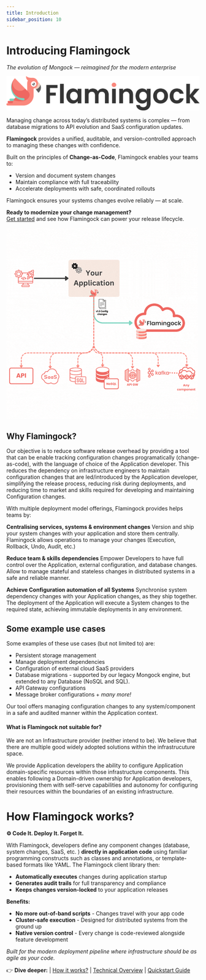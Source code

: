 ```yaml
---
title: Introduction
sidebar_position: 10
---
```


# Introducing Flamingock
*The evolution of Mongock — reimagined for the modern enterprise*

![Flamingock logo](../../static/img/Flamingock-04.png)

Managing change across today’s distributed systems is complex — from database migrations to API evolution and SaaS configuration updates.

**Flamingock** provides a unified, auditable, and version-controlled approach to managing these changes with confidence.

Built on the principles of **Change-as-Code**, Flamingock enables your teams to:

- Version and document system changes  
- Maintain compliance with full traceability  
- Accelerate deployments with safe, coordinated rollouts

Flamingock ensures your systems changes evolve reliably — at scale.

**Ready to modernize your change management?**  
[Get started](../get-started.md) and see how Flamingock can power your release lifecycle.


![Flamingock gif](../../static/img/Flamingock%20process%20animation%20(1).gif)

## Why Flamingock?
Our objective is to reduce software release overhead by providing a tool that can be enable tracking configuration changes  programatically (change-as-code), with the language of choice of the Application developer.  This reduces the dependency on infrastructure engineers to maintain configuration changes that are led/introduced by the Application developer, simplifying the release process, reducing risk during deployments, and reducing time to market and skills required for developing and maintaining Configuration changes.

With multiple deployment model offerings, Flamingock provides helps teams by:

**Centralising services, systems & environment changes**
Version and ship your system changes with your application and store them centrally. Flamingock allows operations to manage your changes (Execution, Rollback, Undo, Audit, etc.)

**Reduce team & skills dependencies**
Empower Developers to have full control over the Application, external configuration, and database changes. Allow to manage stateful and stateless changes in distributed systems in a safe and reliable manner.

**Achieve Configuration automation of all Systems**
Synchronise system dependency changes with your Application changes, as they ship together. The deployment of the Application will execute a System changes to the required state, achieving immutable deployments in any environment.


## Some example use cases

Some examples of these use cases (but not limited to) are:

- Persistent storage management
- Manage deployment dependencies
- Configuration of external cloud SaaS providers
- Database migrations - supported by our legacy Mongock engine, but extended to any Database (NoSQL and SQL).
- API Gateway configurations
- Message broker configurations + *many more!*

Our tool offers managing configuration changes to any system/component in a safe and audited manner within the Application context.


#### What is Flamingock not suitable for?

We are not an Infrastructure provider (neither intend to be). We believe that there are multiple good widely adopted solutions within the infrastrucuture space. 

We provide Application developers the ability to configure Application domain-specific resources within those infrastructure components. This enables following a Domain-driven ownership for Application developers, provisioning them with self-serve capabilities and autonomy for configuring their resources within the boundaries of an existing infrastructure.

# How Flamingock works?

**⚙️ Code It. Deploy It. Forget It.**  

With Flamingock, developers define any component changes (database, system changes, SaaS, etc. )  **directly in application code** using familiar programming constructs such as classes and annotations, or template-based formats like YAML. The Flamingock client library then:  

- **Automatically executes** changes during application startup  
- **Generates audit trails** for full transparency and compliance  
- **Keeps changes version-locked** to your application releases  

**Benefits:**  
- **No more out-of-band scripts** - Changes travel with your app code  
- **Cluster-safe execution** - Designed for distributed systems from the ground up  
- **Native version control** - Every change is code-reviewed alongside feature development  

*Built for the modern deployment pipeline where infrastructure should be as agile as your code.*  

👉 **Dive deeper:** | [How it works?](../how-it-works.md)  | [Technical Overview](technical-overview.md) | [Quickstart Guide](../get-started.md)  